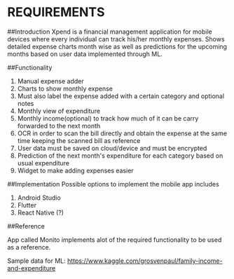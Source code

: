 # REQUIREMENTS

##Introduction
Xpend is a financial management application for mobile devices where every individual can track his/her monthly expenses.
Shows detailed expense charts month wise as well as predictions for the upcoming months based on user data implemented through ML.


##Functionality
1. Manual expense adder 
2. Charts to show monthly expense
3. Must also label the expense added with a certain category and optional notes
4. Monthly view of expenditure
5. Monthly income(optional) to track how much of it can be carry forwarded to the next month
6. OCR in order to scan the bill directly and obtain the expense at the same time keeping the scanned bill as reference
7. User data must be saved on cloud/device and must be encrypted
8. Prediction of the next month's expenditure for each category based on usual expenditure
9. Widget to make adding expenses easier

##Implementation
Possible options to implement the mobile app includes

1. Android Studio
2. Flutter
3. React Native
(?)

##Reference

App called Monito implements alot of the required functionality to be used as a reference. 

Sample data for ML:
https://www.kaggle.com/grosvenpaul/family-income-and-expenditure
